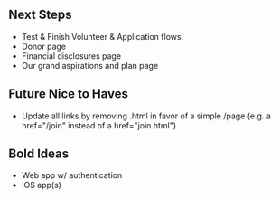 ## Next Steps

- Test & Finish Volunteer & Application flows.
- Donor page
- Financial disclosures page
- Our grand aspirations and plan page

## Future Nice to Haves

- Update all links by removing .html in favor of a simple /page (e.g. a href="/join" instead of a href="join.html")

## Bold Ideas

- Web app w/ authentication
- iOS app(s)
